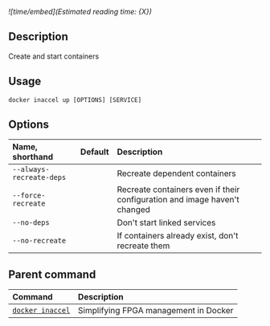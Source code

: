 *![time/embed](Estimated reading time: {X})*

## Description

Create and start containers

## Usage

```text
docker inaccel up [OPTIONS] [SERVICE]
```

## Options

| Name, shorthand            | Default | Description                                                               |
| :------------------------- | :-----: | :------------------------------------------------------------------------ |
| ` --always-recreate-deps ` |         | Recreate dependent containers                                             |
| ` --force-recreate `       |         | Recreate containers even if their configuration and image haven't changed |
| ` --no-deps `              |         | Don't start linked services                                               |
| ` --no-recreate `          |         | If containers already exist, don't recreate them                          |

## Parent command

| Command                        | Description                           |
| :----------------------------- | :------------------------------------ |
| [` docker inaccel `](index.md) | Simplifying FPGA management in Docker |
